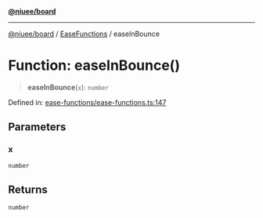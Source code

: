 [**@niuee/board**](../../../README.md)

***

[@niuee/board](../../../globals.md) / [EaseFunctions](../README.md) / easeInBounce

# Function: easeInBounce()

> **easeInBounce**(`x`): `number`

Defined in: [ease-functions/ease-functions.ts:147](https://github.com/niuee/board/blob/a0a1179721d4f4b943b6a9bc156753ac9737e502/src/ease-functions/ease-functions.ts#L147)

## Parameters

### x

`number`

## Returns

`number`
